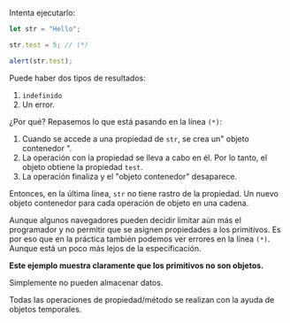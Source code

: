 
Intenta ejecutarlo:

```js run
let str = "Hello";

str.test = 5; // (*)

alert(str.test); 
```

Puede haber dos tipos de resultados:
1. `indefinido`
2. Un error.

¿Por qué? Repasemos lo que está pasando en la línea `(*)`:

1. Cuando se accede a una propiedad de `str`, se crea un" objeto contenedor ".
2. La operación con la propiedad se lleva a cabo en él. Por lo tanto, el objeto obtiene la propiedad `test`.
3. La operación finaliza y el "objeto contenedor" desaparece.

Entonces, en la última línea, `str` no tiene rastro de la propiedad. Un nuevo objeto contenedor para cada operación de objeto en una cadena.

Aunque algunos navegadores pueden decidir limitar aún más el programador y no permitir que se asignen propiedades a los primitivos. Es por eso que en la práctica también podemos ver errores en la línea `(*)`. Aunque está un poco más lejos de la especificación.

**Este ejemplo muestra claramente que los primitivos no son objetos.**

Simplemente no pueden almacenar datos.

Todas las operaciones de propiedad/método se realizan con la ayuda de objetos temporales.